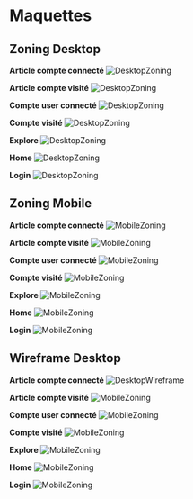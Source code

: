 # Maquettes

## Zoning Desktop
  
**Article compte connecté**
![DesktopZoning](Maquettes/Zoning/Desktop/Article_Compte_connecté_Desktop_Zoning.png)

**Article compte visité**
![DesktopZoning](Maquettes/Zoning/Desktop/Article_Compte_visité_Desktop_Zoning.png)

**Compte user connecté**
![DesktopZoning](Maquettes/Zoning/Desktop/Compte_user_connecté_Desktop_Zoning.png)

**Compte visité**
![DesktopZoning](Maquettes/Zoning/Desktop/Compte_visité_Desktop_Zoning.png)

**Explore**
![DesktopZoning](Maquettes/Zoning/Desktop/Explore_Desktop_Zoning.png)

**Home**
![DesktopZoning](Maquettes/Zoning/Desktop/Home_Desktop_Zoning.png)

**Login**
![DesktopZoning](Maquettes/Zoning/Desktop/Login_Desktop_Zoning.png)


## Zoning Mobile

**Article compte connecté**
![MobileZoning](Maquettes/Zoning/Mobile/Article_user_Mobile_Zoning.png)

**Article compte visité**
![MobileZoning](Maquettes/Zoning/Mobile/Article_Compte_Visité_Mobile_Zoning.png)

**Compte user connecté**
![MobileZoning](Maquettes/Zoning/Mobile/Compte_connecté_Mobile_Zoning.png)

**Compte visité**
![MobileZoning](Maquettes/Zoning/Mobile/Compte_visité_Mobile_Zoning.png)

**Explore**
![MobileZoning](Maquettes/Zoning/Mobile/Explore_Mobile_Zoning.png)

**Home**
![MobileZoning](Maquettes/Zoning/Mobile/Home_Mobile_Zoning.png)

**Login**
![MobileZoning](Maquettes/Zoning/Mobile/Login_Mobile_Zoning.png)


## Wireframe Desktop

**Article compte connecté**
![DesktopWireframe](Maquettes/Wireframe/Desktop/Article_Compte_visité_Desktop_Wireframe.png)

**Article compte visité**
![MobileZoning](Maquettes/Wireframe/Desktop/Article_user_connecté_Desktop_Wireframe.png)

**Compte user connecté**
![MobileZoning](Maquettes/Wireframe/Desktop/Compte_user_connecté_Desktop_Wireframe.png)

**Compte visité**
![MobileZoning](Maquettes/Wireframe/Desktop/Compte_visité_Desktop_Wireframe.png)

**Explore**
![MobileZoning](Maquettes/Wireframe/Desktop/Explore_Desktop_Wireframe.png)

**Home**
![MobileZoning](Maquettes/Wireframe/Desktop/Home_Desktop_Wireframe.png)

**Login**
![MobileZoning](Maquettes/Wireframe/Desktop/Login_Desktop_Wireframe.png)
 
